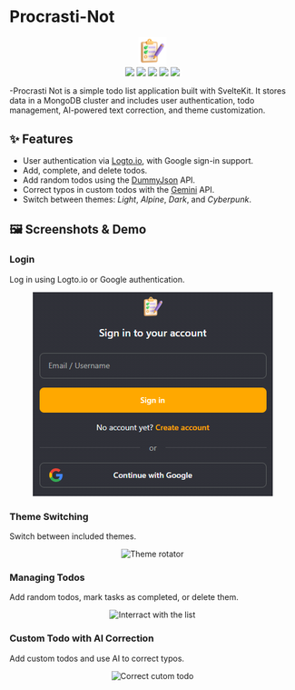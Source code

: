 # Procrasti-Not

<div style="text-align:center;">
    <img src="./static/favicon256.png" alt="Procrasti Not logo" style="width:10%;" /> <br>
    <img src="https://img.shields.io/badge/SvelteKit-FF3C04?logo=svelte&logoColor=white" />
    <img src="https://img.shields.io/badge/TypeScript-387cc4?logo=typescript&logoColor=white" />
    <img src="https://img.shields.io/badge/MongoDB-47A248?logo=mongodb&logoColor=white" />
    <img src="https://img.shields.io/badge/GoogleGemini-8E75B2?logo=googlegemini&logoColor=white" />
    <img src="https://img.shields.io/badge/Vercel-black?logo=vercel" />
</div>

-Procrasti Not is a simple todo list application built with SvelteKit. It stores data in a MongoDB cluster and includes user authentication, todo management, AI-powered text correction, and theme customization.

## ✨ Features

- User authentication via [Logto.io](https://docs.logto.io/introduction), with Google sign-in support.
- Add, complete, and delete todos.
- Add random todos using the [DummyJson](https://dummyjson.com/docs/todos) API.
- Correct typos in custom todos with the [Gemini](https://ai.google.dev/gemini-api/docs) API.
- Switch between themes: _Light_, _Alpine_, _Dark_, and _Cyberpunk_.

## 🖼️ Screenshots & Demo

### Login

Log in using Logto.io or Google authentication.

<div style="text-align:center;">
    <img src="./static/readme/logto.png" alt="Logto login splash-page" />
</div>

### Theme Switching

Switch between included themes.
<div style="text-align:center;">
    <img src="./static/readme/rotate-theme.gif" alt="Theme rotator" />
</div>

### Managing Todos

Add random todos, mark tasks as completed, or delete them.

<div style="text-align:center;">
    <img src="./static/readme/random-todo.gif" alt="Interract with the list" />
</div>

### Custom Todo with AI Correction

Add custom todos and use AI to correct typos.

<div style="text-align:center;">
    <img src="./static/readme/add-todo.gif" alt="Correct cutom todo" />
</div>
